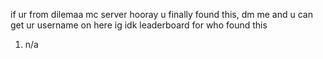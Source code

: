if ur from dilemaa mc server hooray u finally found this, dm me and u can get ur username on here ig idk
leaderboard for who found this
1. n/a
